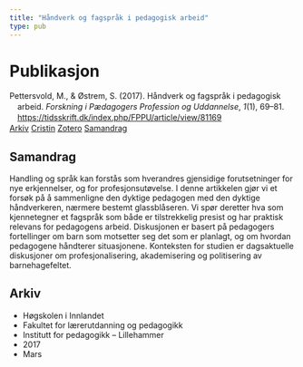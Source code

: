 ```yaml
---
title: "Håndverk og fagspråk i pedagogisk arbeid"
type: pub
---
```

<h1>Publikasjon</h1>
<article id="csl-bib-container-HF7PPLR5" class="csl-bib-container">
  <div class="csl-bib-body" style="line-height: 1.35; padding-left: 1em; text-indent:-1em;">
  <div class="csl-entry">Pettersvold, M., &amp; &#xD8;strem, S. (2017). H&#xE5;ndverk og fagspr&#xE5;k i pedagogisk arbeid. <i>Forskning i P&#xE6;dagogers Profession og Uddannelse</i>, <i>1</i>(1), 69&#x2013;81. <a href="https://tidsskrift.dk/index.php/FPPU/article/view/81169">https://tidsskrift.dk/index.php/FPPU/article/view/81169</a></div>
</div>
  <div class="csl-bib-buttons">
    <a href="#taxonomy-article-HF7PPLR5" class="csl-bib-button">Arkiv</a>
    <a href="https://app.cristin.no/results/show.jsf?id=1457008" alt="Cristin URL" class="csl-bib-button">Cristin</a>
    <a href="http://zotero.org/groups/5022929/items/HF7PPLR5" alt="Zotero URL" class="csl-bib-button">Zotero</a>
    <a href="#abstract-article-HF7PPLR5" class="csl-bib-button">Samandrag</a>
  </div>
  <div id="csl-bib-meta-container-HF7PPLR5"></div>
</article>
<div id="csl-bib-meta-HF7PPLR5" class="csl-bib-meta">
  <article id="abstract-article-HF7PPLR5" class="abstract-article">
    <h1>Samandrag</h1>
    Handling og språk kan forstås som hverandres gjensidige forutsetninger for nye erkjennelser, og for profesjonsutøvelse. I denne artikkelen gjør vi et forsøk på å sammenligne den dyktige pedagogen med den dyktige håndverkeren, nærmere bestemt glassblåseren. Vi spør deretter hva som kjennetegner et fagspråk som både er tilstrekkelig presist og har praktisk relevans for pedagogens arbeid. Diskusjonen er basert på pedagogers fortellinger om barn som motsetter seg det som er planlagt, og om hvordan pedagogene håndterer situasjonene. Konteksten for studien er dagsaktuelle diskusjoner om profesjonalisering, akademisering og politisering av barnehagefeltet.
  </article>
  <article id="taxonomy-article-HF7PPLR5" class="taxonomy-article">
    <h1>Arkiv</h1>
    <ul>
      <li>Høgskolen i Innlandet</li>
      <li>Fakultet for lærerutdanning og pedagogikk</li>
      <li>Institutt for pedagogikk – Lillehammer</li>
      <li>2017</li>
      <li>Mars</li>
    </ul>
  </article>
</div>

